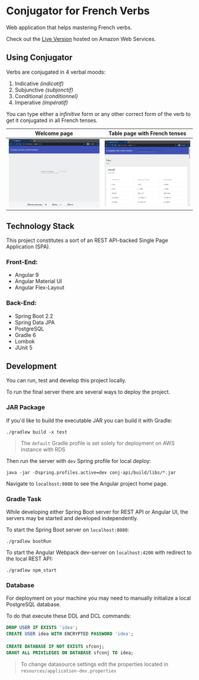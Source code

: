 # Conjugator for French Verbs

Web application that helps mastering French verbs.

Check out the [Live Version](http://www.conj.fr)
hosted on Amazon Web Services.

## Using Conjugator

Verbs are conjugated in 4 verbal moods:
1. Indicative _(indicatif)_
2. Subjunctive _(subjonctif)_
3. Conditional _(conditionnel)_
4. Imperative _(impératif)_

You can type either a _infinitive_ form or any other correct form of the
verb to get it conjugated in all French tenses.

| Welcome page | Table page with French tenses |
|---|---|
| ![alt text](./screenshot_1.jpg "Screenshot #1") | ![alt text](./screenshot_2.jpg "Screenshot #2") |

## Technology Stack

This project constitutes a sort of an REST API-backed Single Page
Application (SPA).

### Front-End:
- Angular 9
- Angular Material UI
- Angular Flex-Layout

### Back-End:
- Spring Boot 2.2
- Spring Data JPA
- PostgreSQL
- Gradle 6
- Lombok
- JUnit 5

## Development

You can run, test and develop this project locally.

To run the final server there are several ways to deploy the project.

### JAR Package

If you'd like to build the executable JAR you can build it with Gradle:
```
./gradlew build -x test
```

> The `default` Gradle profile is set solely
>for deployment on AWS instance with RDS

Then run the server with `dev` Spring profile for local deploy:
```
java -jar -Dspring.profiles.active=dev conj-api/build/libs/*.jar
```

Navigate to `localhost:8080` to see the Angular project home page.

### Gradle Task

While developing either Spring Boot server for REST API or
Angular UI, the servers may be started and developed independently.

To start the Spring Boot server on `localhost:8080`:
```
./gradlew bootRun
```

To start the Angular Webpack dev-server on `localhost:4200` with
redirect to the local REST API:
```
./gradlew npm_start
```

### Database

For deployment on your machine you may need to manually initialize
a local PostgreSQL database.

To do that execute these DDL and DCL commands:

```sql
DROP USER IF EXISTS 'idea';
CREATE USER idea WITH ENCRYPTED PASSWORD 'idea';

CREATE DATABASE IF NOT EXISTS sfconj;
GRANT ALL PRIVILEGES ON DATABASE sfconj TO idea;
```

> To change datasource settings edit the properties located in
>`resources/application-dev.properties`
